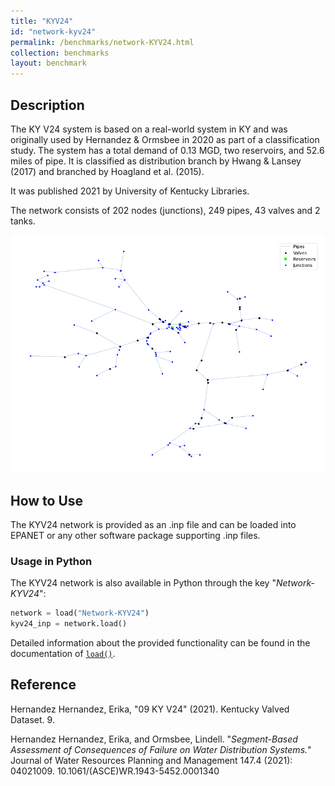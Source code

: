 ```yaml
---
title: "KYV24"
id: "network-kyv24"
permalink: /benchmarks/network-KYV24.html
collection: benchmarks
layout: benchmark
---
```



## Description

The KY V24 system is based on a real-world system in KY and was originally used by Hernandez & Ormsbee in 2020 as part
of a classification study. The system has a total demand of 0.13 MGD, two reservoirs, and 52.6 miles of pipe. It is
classified as distribution branch by Hwang & Lansey (2017) and branched by Hoagland et al. (2015).

It was published 2021 by University of Kentucky Libraries.

The network consists of 202 nodes (junctions), 249 pipes, 43 valves and 2 tanks.

<img src="../static/benchmarks/network-kyv24/kyv24_plot.png"/>

## How to Use

The KYV24 network is provided as an .inp file and can be loaded into EPANET or any other software package
supporting .inp files.

### Usage in Python

The KYV24 network is also available in Python through the key "*Network-KYV24*":
```python
network = load("Network-KYV24")
kyv24_inp = network.load()
```

Detailed information about the provided functionality can be found in the documentation of
[`load()`](https://waterbenchmarkhub.readthedocs.io/en/latest/water_benchmark_hub.networks.html#water_benchmark_hub.networks.networks.KYV24.load).


## Reference

Hernandez Hernandez, Erika, "09 KY V24" (2021). Kentucky Valved Dataset. 9.
[<i class="bi bi-link"></i>](https://uknowledge.uky.edu/wdst_ky_valved/9)

Hernandez Hernandez, Erika, and Ormsbee, Lindell. "*Segment-Based Assessment of Consequences of Failure on Water
Distribution Systems.*" Journal of Water Resources Planning and Management 147.4 (2021): 04021009.
10.1061/(ASCE)WR.1943-5452.0001340
[<i class="bi bi-link"></i>](https://doi.org/10.1061/(ASCE)WR.1943-5452.0001340)
